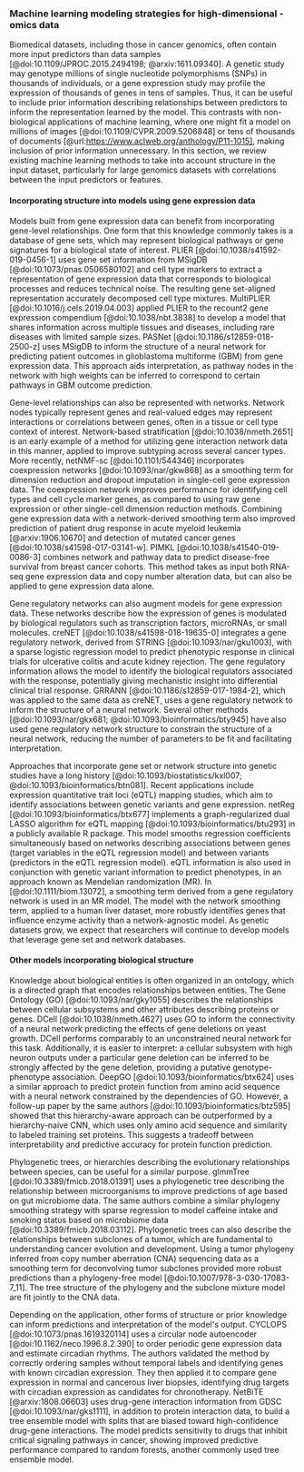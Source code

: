 ### Machine learning modeling strategies for high-dimensional -omics data

Biomedical datasets, including those in cancer genomics, often contain more input predictors than data samples [@doi:10.1109/JPROC.2015.2494198; @arxiv:1611.09340].
A genetic study may genotype millions of single nucleotide polymorphisms (SNPs) in thousands of individuals, or a gene expression study may profile the expression of thousands of genes in tens of samples.
Thus, it can be useful to include prior information describing relationships between predictors to inform the representation learned by the model.
This contrasts with non-biological applications of machine learning, where one might fit a model on millions of images [@doi:10.1109/CVPR.2009.5206848] or tens of thousands of documents [@url:https://www.aclweb.org/anthology/P11-1015], making inclusion of prior information unnecessary.
In this section, we review existing machine learning methods to take into account structure in the input dataset, particularly for large genomics datasets with correlations between the input predictors or features.

#### Incorporating structure into models using gene expression data

Models built from gene expression data can benefit from incorporating gene-level relationships.
One form that this knowledge commonly takes is a database of gene sets, which may represent biological pathways or gene signatures for a biological state of interest.
PLIER [@doi:10.1038/s41592-019-0456-1] uses gene set information from MSigDB [@doi:10.1073/pnas.0506580102] and cell type markers to extract a representation of gene expression data that corresponds to biological processes and reduces technical noise.
The resulting gene set-aligned representation accurately decomposed cell type mixtures.
MultiPLIER [@doi:10.1016/j.cels.2019.04.003] applied PLIER to the recount2 gene expression compendium [@doi:10.1038/nbt.3838] to develop a model that shares information across multiple tissues and diseases, including rare diseases with limited sample sizes.
PASNet [@doi:10.1186/s12859-018-2500-z] uses MSigDB to inform the structure of a neural network for predicting patient outcomes in glioblastoma multiforme (GBM) from gene expression data.
This approach aids interpretation, as pathway nodes in the network with high weights can be inferred to correspond to certain pathways in GBM outcome prediction.

Gene-level relationships can also be represented with networks.
Network nodes typically represent genes and real-valued edges may represent interactions or correlations between genes, often in a tissue or cell type context of interest.
Network-based stratification [@doi:10.1038/nmeth.2651] is an early example of a method for utilizing gene interaction network data in this manner, applied to improve subtyping across several cancer types.
More recently, netNMF-sc [@doi:10.1101/544346] incorporates coexpression networks [@doi:10.1093/nar/gkw868] as a smoothing term for dimension reduction and dropout imputation in single-cell gene expression data.
The coexpression network improves performance for identifying cell types and cell cycle marker genes, as compared to using raw gene expression or other single-cell dimension reduction methods.
Combining gene expression data with a network-derived smoothing term also improved prediction of patient drug response in acute myeloid leukemia [@arxiv:1906.10670] and detection of mutated cancer genes [@doi:10.1038/s41598-017-03141-w].
PIMKL [@doi:10.1038/s41540-019-0086-3] combines network and pathway data to predict disease-free survival from breast cancer cohorts.
This method takes as input both RNA-seq gene expression data and copy number alteration data, but can also be applied to gene expression data alone.

Gene regulatory networks can also augment models for gene expression data.
These networks describe how the expression of genes is modulated by biological regulators such as transcription factors, microRNAs, or small molecules.
creNET [@doi:10.1038/s41598-018-19635-0] integrates a gene regulatory network, derived from STRING [@doi:10.1093/nar/gku1003], with a sparse logistic regression model to predict phenotypic response in clinical trials for ulcerative colitis and acute kidney rejection.
The gene regulatory information allows the model to identify the biological regulators associated with the response, potentially giving mechanistic insight into differential clinical trial response.
GRRANN [@doi:10.1186/s12859-017-1984-2], which was applied to the same data as creNET, uses a gene regulatory network to inform the structure of a neural network.
Several other methods [@doi:10.1093/nar/gkx681; @doi:10.1093/bioinformatics/bty945] have also used gene regulatory network structure to constrain the structure of a neural network, reducing the number of parameters to be fit and facilitating interpretation.

Approaches that incorporate gene set or network structure into genetic studies have a long history [@doi:10.1093/biostatistics/kxl007; @doi:10.1093/bioinformatics/btn081].
Recent applications include expression quantitative trait loci (eQTL) mapping studies, which aim to identify associations between genetic variants and gene expression.
netReg [@doi:10.1093/bioinformatics/btx677] implements a graph-regularized dual LASSO algorithm for eQTL mapping [@doi:10.1093/bioinformatics/btu293] in a publicly available R package.
This model smooths regression coefficients simultaneously based on networks describing associations between genes (target variables in the eQTL regression model) and between variants (predictors in the eQTL regression model).
eQTL information is also used in conjunction with genetic variant information to predict phenotypes, in an approach known as Mendelian randomization (MR).
In [@doi:10.1111/biom.13072], a smoothing term derived from a gene regulatory network is used in an MR model.
The model with the network smoothing term, applied to a human liver dataset, more robustly identifies genes that influence enzyme activity than a network-agnostic model.
As genetic datasets grow, we expect that researchers will continue to develop models that leverage gene set and network databases.

#### Other models incorporating biological structure

Knowledge about biological entities is often organized in an ontology, which is a directed graph that encodes relationships between entities.
The Gene Ontology (GO) [@doi:10.1093/nar/gky1055] describes the relationships between cellular subsystems and other attributes describing proteins or genes.
DCell [@doi:10.1038/nmeth.4627] uses GO to inform the connectivity of a neural network predicting the effects of gene deletions on yeast growth.
DCell performs comparably to an unconstrained neural network for this task.
Additionally, it is easier to interpret: a cellular subsystem with high neuron outputs under a particular gene deletion can be inferred to be strongly affected by the gene deletion, providing a putative genotype-phenotype association.
DeepGO [@doi:10.1093/bioinformatics/btx624] uses a similar approach to predict protein function from amino acid sequence with a neural network constrained by the dependencies of GO.
However, a follow-up paper by the same authors [@doi:10.1093/bioinformatics/btz595] showed that this hierarchy-aware approach can be outperformed by a hierarchy-naive CNN, which uses only amino acid sequence and similarity to labeled training set proteins.
This suggests a tradeoff between interpretability and predictive accuracy for protein function prediction.

Phylogenetic trees, or hierarchies describing the evolutionary relationships between species, can be useful for a similar purpose.
glmmTree [@doi:10.3389/fmicb.2018.01391] uses a phylogenetic tree describing the relationship between microorganisms to improve predictions of age based on gut microbiome data.
The same authors combine a similar phylogeny smoothing strategy with sparse regression to model caffeine intake and smoking status based on microbiome data [@doi:10.3389/fmicb.2018.03112].
Phylogenetic trees can also describe the relationships between subclones of a tumor, which are fundamental to understanding cancer evolution and development.
Using a tumor phylogeny inferred from copy number aberration (CNA) sequencing data as a smoothing term for deconvolving tumor subclones provided more robust predictions than a phylogeny-free model [@doi:10.1007/978-3-030-17083-7_11].
The tree structure of the phylogeny and the subclone mixture model are fit jointly to the CNA data.

Depending on the application, other forms of structure or prior knowledge can inform predictions and interpretation of the model's output.
CYCLOPS [@doi:10.1073/pnas.1619320114] uses a circular node autoencoder [@doi:10.1162/neco.1996.8.2.390] to order periodic gene expression data and estimate circadian rhythms.
The authors validated the method by correctly ordering samples without temporal labels and identifying genes with known circadian expression.
They then applied it to compare gene expression in normal and cancerous liver biopsies, identifying drug targets with circadian expression as candidates for chronotherapy.
NetBiTE [@arxiv:1808.06603] uses drug-gene interaction information from GDSC [@doi:10.1093/nar/gks1111], in addition to protein interaction data, to build a tree ensemble model with splits that are biased toward high-confidence drug-gene interactions.
The model predicts sensitivity to drugs that inhibit critical signaling pathways in cancer, showing improved predictive performance compared to random forests, another commonly used tree ensemble model.


